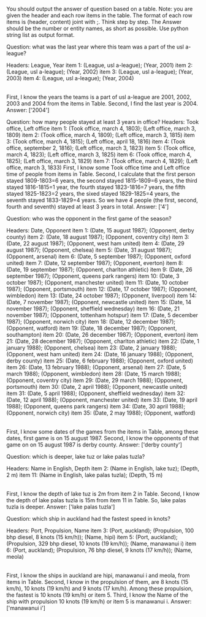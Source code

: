 You should output the answer of question based on a table.
Note: you are given the header and each row items in the table. The format of each row items is (header, content) joint with ;.
Think step by step.
The Answer should be the number or entity names, as short as possible. Use python string list as output format.

Question: what was the last year where this team was a part of the usl a-league?
<Table>
Headers: League, Year
item 1: (League, usl a-league); (Year, 2001)
item 2: (League, usl a-league); (Year, 2002)
item 3: (League, usl a-league); (Year, 2003)
item 4: (League, usl a-league); (Year, 2004)
</Table>
<Thought>
First,  I know the years the teams is a part of usl a-league are 2001, 2002, 2003 and 2004 from the items in Table.
Second, I find the last year is 2004.
</Thought>
Answer: ['2004']

Question: how many people stayed at least 3 years in office?
<Thought>
Headers: Took office, Left office
item 1: (Took office, march 4, 1803); (Left office, march 3, 1809)
item 2: (Took office, march 4, 1809); (Left office, march 3, 1815)
item 3: (Took office, march 4, 1815); (Left office, april 18, 1816)
item 4: (Took office, september 2, 1816); (Left office, march 3, 1823)
item 5: (Took office, march 4, 1823); (Left office, march 3, 1825)
item 6: (Took office, march 4, 1825); (Left office, march 3, 1829)
item 7: (Took office, march 4, 1829); (Left office, march 3, 1833)
</Thought>
<Thought>
First, I know some Took office time and Left office time of people from items in Table.
Second, I calculate that the first person stayed 1809-1803=6 years, the second stayed 1815-1809=6 years, the third stayed 1816-1815=1 year, the fourth stayed 1823-1816=7 years, the fifth stayed 1825-1823=2 years, the sixed stayed 1829-1825=4 years, the seventh stayed 1833-1829=4 years.
So we have 4 people (the first, second, fourth and seventh) stayed at least 3 years in total.
</Thought>
Answer: ['4']

Question: who was the opponent in the first game of the season?
<Table>
Headers: Date, Opponent
item 1: (Date, 15 august 1987); (Opponent, derby county)
item 2: (Date, 18 august 1987); (Opponent, coventry city)
item 3: (Date, 22 august 1987); (Opponent, west ham united)
item 4: (Date, 29 august 1987); (Opponent, chelsea)
item 5: (Date, 31 august 1987); (Opponent, arsenal)
item 6: (Date, 5 september 1987); (Opponent, oxford united)
item 7: (Date, 12 september 1987); (Opponent, everton)
item 8: (Date, 19 september 1987); (Opponent, charlton athletic)
item 9: (Date, 26 september 1987); (Opponent, queens park rangers)
item 10: (Date, 3 october 1987); (Opponent, manchester united)
item 11: (Date, 10 october 1987); (Opponent, portsmouth)
item 12: (Date, 17 october 1987); (Opponent, wimbledon)
item 13: (Date, 24 october 1987); (Opponent, liverpool)
item 14: (Date, 7 november 1987); (Opponent, newcastle united)
item 15: (Date, 14 november 1987); (Opponent, sheffield wednesday)
item 16: (Date, 21 november 1987); (Opponent, tottenham hotspur)
item 17: (Date, 5 december 1987); (Opponent, norwich city)
item 18: (Date, 12 december 1987); (Opponent, watford)
item 19: (Date, 18 december 1987); (Opponent, southampton)
item 20: (Date, 26 december 1987); (Opponent, everton)
item 21: (Date, 28 december 1987); (Opponent, charlton athletic)
item 22: (Date, 1 january 1988); (Opponent, chelsea)
item 23: (Date, 2 january 1988); (Opponent, west ham united)
item 24: (Date, 16 january 1988); (Opponent, derby county)
item 25: (Date, 6 february 1988); (Opponent, oxford united)
item 26: (Date, 13 february 1988); (Opponent, arsenal)
item 27: (Date, 5 march 1988); (Opponent, wimbledon)
item 28: (Date, 15 march 1988); (Opponent, coventry city)
item 29: (Date, 29 march 1988); (Opponent, portsmouth)
item 30: (Date, 2 april 1988); (Opponent, newcastle united)
item 31: (Date, 5 april 1988); (Opponent, sheffield wednesday)
item 32: (Date, 12 april 1988); (Opponent, manchester united)
item 33: (Date, 19 april 1988); (Opponent, queens park rangers)
item 34: (Date, 30 april 1988); (Opponent, norwich city)
item 35: (Date, 2 may 1988); (Opponent, watford)
</Table>
<Thought>
First, I know some dates of the games from the items in Table, among these dates, first game is on 15 august 1987.
Second, I know the opponents of that game on on 15 august 1987 is derby county.
</Thought>
Answer: ['derby county']

Question: which is deeper, lake tuz or lake palas tuzla?
<Table>
Headers: Name in English, Depth
item 2: (Name in English, lake tuz); (Depth, 2 m)
item 11: (Name in English, lake palas tuzla); (Depth, 15 m)
</Table>
<Thought>
First, I know the depth of lake tuz is 2m from item 2 in Table.
Second, I know the depth of lake palas tuzla is 15m from item 11 in Table.
So, lake palas tuzla is deeper.
</Thought>
Answer: ['lake palas tuzla']

Question: which ship in auckland had the fastest speed in knots?
<Table>
Headers: Port, Propulsion, Name
item 3: (Port, auckland); (Propulsion, 100 bhp diesel, 8 knots (15 km/h)); (Name, hipi)
item 5: (Port, auckland); (Propulsion, 329 bhp diesel, 10 knots (19 km/h)); (Name, manawanui  i)
item 6: (Port, auckland); (Propulsion, 76 bhp diesel, 9 knots (17 km/h)); (Name, meola)
</Table>
<Thought>
First, I know the ships in auckland are hipi, manawanui  i and meola, from items in Table.
Second, I know in the propulsion of them, are 8 knots (15 km/h), 10 knots (19 km/h) and 9 knots (17 km/h). Among these propulsion, the fastest is 10 knots (19 km/h) or item 5.
Third, I know the Name of the ship with propulsion 10 knots (19 km/h) or item 5 is manawanui i.
</Thought>
Answer: ['manawanui  i']
